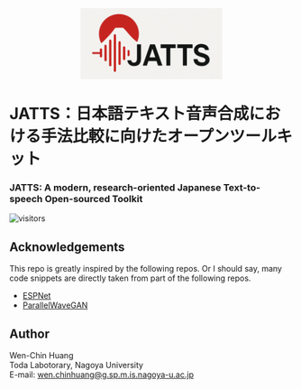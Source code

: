 <p align="center">
  <img src="assets/jatts_logo.png" alt="Prometheus-Logo" style="width: 50%; display: block; margin: auto;">
</p>

# JATTS：日本語テキスト音声合成における手法比較に向けたオープンツールキット

### JATTS: A modern, research-oriented Japanese Text-to-speech Open-sourced Toolkit

![visitors](https://visitor-badge.laobi.icu/badge?page_id=unilight.jatts)

## Acknowledgements

This repo is greatly inspired by the following repos. Or I should say, many code snippets are directly taken from part of the following repos.

- [ESPNet](https://github.com/espnet/espnet)
- [ParallelWaveGAN](https://github.com/kan-bayashi/ParallelWaveGAN/)

## Author

Wen-Chin Huang  
Toda Labotorary, Nagoya University  
E-mail: wen.chinhuang@g.sp.m.is.nagoya-u.ac.jp
